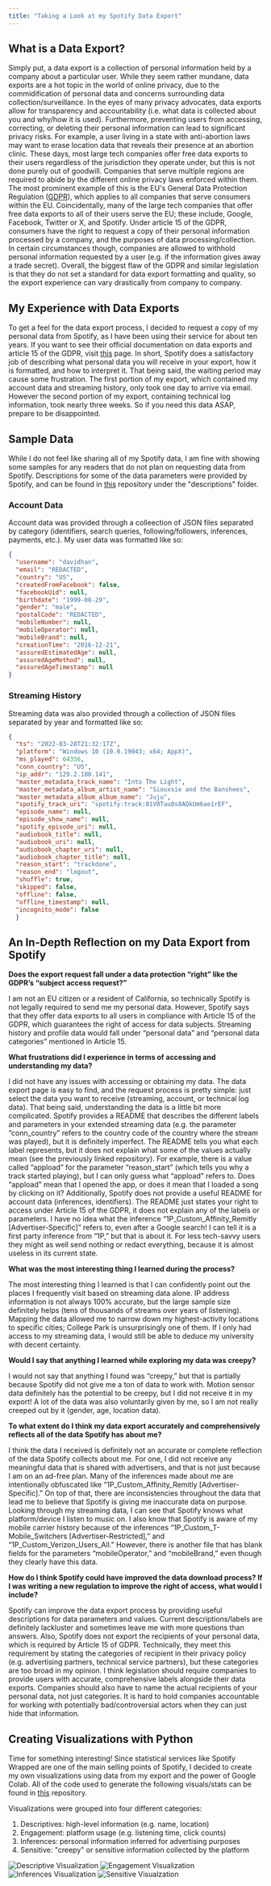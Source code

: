 ```yaml
---
title: "Taking a Look at my Spotify Data Export"
---
```


## What is a Data Export?

Simply put, a data export is a collection of personal information held by a company about a particular user. While they seem rather mundane, data exports are a hot topic in the world of online privacy, due to the commidification of personal data and concerns surrounding data collection/surveillance. In the eyes of many privacy advocates, data exports allow for transparency and accountability (i.e. what data is collected about you and why/how it is used). Furthermore, preventing users from accessing, correcting, or deleting their personal information can lead to significant privacy risks. For example, a user living in a state with anti-abortion laws may want to erase location data that reveals their presence at an abortion clinic. These days, most large tech companies offer free data exports to their users regardless of the jurisdiction they operate under, but this is not done purely out of goodwill. Companies that serve multiple regions are required to abide by the different online privacy laws enforced within them. The most prominent example of this is the EU's General Data Protection Regulation ([GDPR](https://gdpr-info.eu/)), which applies to all companies that serve consumers within the EU. Coincidentally, many of the large tech companies that offer free data exports to all of their users serve the EU; these include, Google, Facebook, Twitter or X, and Spotify. Under article 15 of the GDPR, consumers have the right to request a copy of their personal information processed by a company, and the purposes of data processing/collection. In certain circumstances though, companies are allowed to withhold personal information requested by a user (e.g. if the information gives away a trade secret). Overall, the biggest flaw of the GDPR and similar legislation is that they do not set a standard for data export formatting and quality, so the export experience can vary drastically from company to company.

## My Experience with Data Exports

To get a feel for the data export process, I decided to request a copy of my personal data from Spotify, as I have been using their service for about ten years. If you want to see their official documentation on data exports and article 15 of the GDPR, visit [this](https://www.spotify.com/us/legal/gdpr-article-15-information/) page. In short, Spotify does a satisfactory job of describing what personal data you will receive in your export, how it is formatted, and how to interpret it. That being said, the waiting period may cause some frustration. The first portion of my export, which contained my account data and streaming history, only took one day to arrive via email. However the second portion of my export, containing technical log information, took nearly three weeks. So if you need this data ASAP, prepare to be disappointed.

## Sample Data

While I do not feel like sharing all of my Spotify data, I am fine with showing some samples for any readers that do not plan on requesting data from Spotify. Descriptions for some of the data parameters were provided by Spotify, and can be found in [this](https://github.com/dhan4043/my-spotify-data) repository under the "descriptions" folder.

### Account Data

Account data was provided through a colleection of JSON files separated by category (identifiers, search queries, following/followers, inferences, payments, etc.). My user data was formatted like so:

```json
{
  "username": "davidhan",
  "email": "REDACTED",
  "country": "US",
  "createdFromFacebook": false,
  "facebookUid": null,
  "birthdate": "1999-08-29",
  "gender": "male",
  "postalCode": "REDACTED",
  "mobileNumber": null,
  "mobileOperator": null,
  "mobileBrand": null,
  "creationTime": "2016-12-21",
  "assuredEstimatedAge": null,
  "assuredAgeMethod": null,
  "assuredAgeTimestamp": null
}
```

### Streaming History

Streaming data was also provided through a collection of JSON files separated by year and formatted like so:

```json
{
  "ts": "2022-03-28T21:32:17Z",
  "platform": "Windows 10 (10.0.19043; x64; AppX)",
  "ms_played": 64356,
  "conn_country": "US",
  "ip_addr": "129.2.180.141",
  "master_metadata_track_name": "Into The Light",
  "master_metadata_album_artist_name": "Siouxsie and the Banshees",
  "master_metadata_album_album_name": "Juju",
  "spotify_track_uri": "spotify:track:01V0Tau0s8AQkUm6ae1rEF",
  "episode_name": null,
  "episode_show_name": null,
  "spotify_episode_uri": null,
  "audiobook_title": null,
  "audiobook_uri": null,
  "audiobook_chapter_uri": null,
  "audiobook_chapter_title": null,
  "reason_start": "trackdone",
  "reason_end": "logout",
  "shuffle": true,
  "skipped": false,
  "offline": false,
  "offline_timestamp": null,
  "incognito_mode": false
  }
```

## An In-Depth Reflection on my Data Export from Spotify

**Does the export request fall under a data protection “right” like the GDPR’s “subject access request?”**

I am not an EU citizen or a resident of California, so technically Spotify is not legally required to send me my personal data. However, Spotify says that they offer data exports to all users in compliance with Article 15 of the GDPR, which guarantees the right of access for data subjects. Streaming history and profile data would fall under “personal data” and “personal data categories” mentioned in Article 15.

**What frustrations did I experience in terms of accessing and understanding my data?**

I did not have any issues with accessing or obtaining my data. The data export page is easy to find, and the request process is pretty simple: just select the data you want to receive (streaming, account, or technical log data). That being said, understanding the data is a little bit more complicated. Spotify provides a README that describes the different labels and parameters in your extended streaming data (e.g. the parameter “conn_country” refers to the country code of the country where the stream was played), but it is definitely imperfect. The README tells you what each label represents, but it does not explain what some of the values actually mean (see the previously linked repository). For example, there is a value called “appload” for the parameter “reason_start” (which tells you why a track started playing), but I can only guess what “appload” refers to. Does “appload” mean that I opened the app, or does it mean that I loaded a song by clicking on it? Additionally, Spotify does not provide a useful README for account data (inferences, identifiers). The README just states your right to access under Article 15 of the GDPR, it does not explain any of the labels or parameters. I have no idea what the inference “1P_Custom_Affinity_Remitly \[Advertiser-Specific\]” refers to, even
after a Google search! I can tell it is a first party inference from “1P,” but that is about it. For less
tech-savvy users they might as well send nothing or redact everything, because it is almost useless in
its current state.

**What was the most interesting thing I learned during the process?**

The most interesting thing I learned is that I can confidently point out the places I frequently visit based on streaming data alone. IP address information is not always 100% accurate, but the large sample size definitely helps (tens of thousands of streams over years of listening). Mapping the data allowed me to narrow down my highest-activity locations to specific cities; College Park is unsurprisingly one of them. If I only had access to my streaming data, I would still be able to deduce my university with decent certainty.

**Would I say that anything I learned while exploring my data was creepy?**

I would not say that anything I found was “creepy,” but that is partially because Spotify did not give me a ton of data to work with. Motion sensor data definitely has the potential to be creepy, but I did not receive it in my export! A lot of the data was also voluntarily given by me, so I am not really creeped out by it (gender, age, location data).

**To what extent do I think my data export accurately and comprehensively reflects all of the data Spotify has about me?**

I think the data I received is definitely not an accurate or complete reflection of the data Spotify collects about me. For one, I did not receive any meaningful data that is shared with advertisers, and that is not just because I am on an ad-free plan. Many of the inferences made about me are intentionally obfuscated like “1P_Custom_Affinity_Remitly \[Advertiser-Specific\].” On top of that, there are inconsistencies throughout the data that lead me to believe that Spotify is giving me inaccurate data on purpose. Looking through my streaming data, I can see that Spotify knows what platform/device I listen to music on. I also know that Spotify is aware of my mobile carrier history because of the inferences “1P_Custom_T-Mobile_Switchers \[Advertiser-Restricted\],” and “1P_Custom_Verizon_Users_All.” However, there is another file that has blank fields for the parameters “mobileOperator,” and “mobileBrand,” even though they clearly have this data.

**How do I think Spotify could have improved the data download process? If I was writing a new regulation to improve the right of access, what would I include?**

Spotify can improve the data export process by providing useful descriptions for data parameters and values. Current descriptions/labels are definitely lackluster and sometimes leave me with more questions than answers. Also, Spotify does not export the recipients of your personal data, which is required by Article 15 of GDPR. Technically, they meet this requirement by stating the categories of recipient in their privacy policy (e.g. advertising partners, technical service partners), but these categories are too broad in my opinion. I think legislation should require companies to provide users with accurate, comprehensive labels alongside their data exports. Companies should also have to name the actual recipients of your personal data, not just categories. It is hard to hold companies accountable for working with potentially bad/controversial actors when they can just hide that information.

## Creating Visualizations with Python

Time for something interesting! Since statistical services like Spotify Wrapped are one of the main selling points of Spotify, I decided to create my own visualizations using data from my export and the power of Google Colab. All of the code used to generate the following visuals/stats can be found in [this](https://github.com/dhan4043/my-spotify-data) repository.

Visualizations were grouped into four different categories:

1. Descriptives: high-level information (e.g. name, location)
2. Engagement: platform usage (e.g. listening time, click counts)
3. Inferences: personal information inferred for advertising purposes
4. Sensitive: "creepy" or sensitive information collected by the platform

![Descriptive Visualization](/images/descriptive.png)
![Engagement Visualization](/images/engagement.png)
![Inferences Visualization](/images/inferences.png)
![Sensitive Visualzation](/images/creepiness.png)
